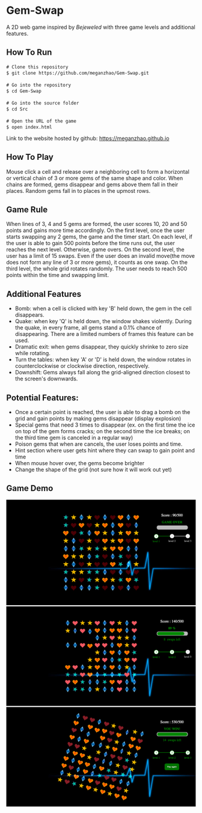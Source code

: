 # Gem-Swap
A 2D web game inspired by *Bejeweled* with three game levels and additional features.

## How To Run
```
# Clone this repository
$ git clone https://github.com/meganzhao/Gem-Swap.git

# Go into the repository
$ cd Gem-Swap

# Go into the source folder
$ cd Src

# Open the URL of the game
$ open index.html
```
Link to the website hosted by github: https://meganzhao.github.io

## How To Play
Mouse click a cell and release over a neighboring cell to form a horizontal or vertical chain of 3 or more gems of the same shape and color. When chains are formed, gems disappear and gems above them fall in their places. Random gems fall in to places in the upmost rows. 

## Game Rule
When lines of 3, 4 and 5 gems are formed, the user scores 10, 20 and 50 points and gains more time accordingly. On the first level, once the user starts swapping any 2 gems, the game and the timer start. On each level, if the user is able to gain 500 points before the time runs out, the user reaches the next level. Otherwise, game overs. On the second level, the user has a limit of 15 swaps. Even if the user does an invalid move(the move does not form any line of 3 or more gems), it counts as one swap. On the third level, the whole grid rotates randomly. The user needs to reach 500 points within the time and swapping limit. 

## Additional Features
* Bomb: when a cell is clicked with key 'B' held down, the gem in the cell disappears.
* Quake: when key 'Q' is held down, the window shakes violently. During the quake, in every frame, all gems stand a 0.1% chance of disappearing. There are a limited numbers of frames this feature can be used.
* Dramatic exit: when gems disappear, they quickly shrinke to zero size while rotating.
* Turn the tables: when key 'A' or 'D' is held down, the window rotates in counterclockwise or clockwise direction, respectively.
* Downshift: Gems always fall along the grid-aligned direction closest to the screen's downwards.

## Potential Features: 
* Once a certain point is reached, the user is able to drag a bomb on the grid and gain points by making gems disappear (display explosion)
* Special gems that need 3 times to disappear (ex. on the first time the ice on top of the gem forms cracks; on the second time the ice breaks; on the third time gem is canceled in a regular way)
* Poison gems that when are cancels, the user loses points and time.
* Hint section where user gets hint where they can swap to gain point and time
* When mouse hover over, the gems become brighter
* Change the shape of the grid (not sure how it will work out yet)

## Game Demo

![Alt text](img-demo/level1.png?raw=true "Title")
![Alt text](img-demo/level2.png?raw=true "Title")
![Alt text](img-demo/level3.png?raw=true "Title")



